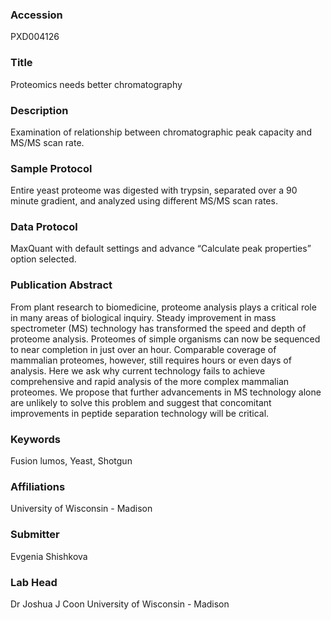 ### Accession
PXD004126

### Title
Proteomics needs better chromatography

### Description
Examination of relationship between chromatographic peak capacity and MS/MS scan rate.

### Sample Protocol
Entire yeast proteome was digested with trypsin, separated over a 90 minute gradient, and analyzed using different MS/MS scan rates.

### Data Protocol
MaxQuant with default settings and advance “Calculate peak properties” option selected.

### Publication Abstract
From plant research to biomedicine, proteome analysis plays a critical role in many areas of biological inquiry. Steady improvement in mass spectrometer (MS) technology has transformed the speed and depth of proteome analysis. Proteomes of simple organisms can now be sequenced to near completion in just over an hour. Comparable coverage of mammalian proteomes, however, still requires hours or even days of analysis. Here we ask why current technology fails to achieve comprehensive and rapid analysis of the more complex mammalian proteomes. We propose that further advancements in MS technology alone are unlikely to solve this problem and suggest that concomitant improvements in peptide separation technology will be critical.

### Keywords
Fusion lumos, Yeast, Shotgun

### Affiliations
University of Wisconsin - Madison

### Submitter
Evgenia Shishkova

### Lab Head
Dr Joshua J Coon
University of Wisconsin - Madison


